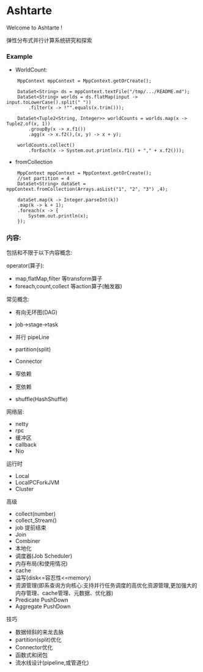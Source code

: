 # Ashtarte

Welcome to Ashtarte !

弹性分布式并行计算系统研究和探索

### Example
* WorldCount:
```
    MppContext mppContext = MppContext.getOrCreate();

    DataSet<String> ds = mppContext.textFile("/tmp/.../README.md");
    DataSet<String> worlds = ds.flatMap(input -> input.toLowerCase().split(" "))
        .filter(x -> !"".equals(x.trim()));

    DataSet<Tuple2<String, Integer>> worldCounts = worlds.map(x -> Tuple2.of(x, 1))
        .groupBy(x -> x.f1())
        .agg(x -> x.f2(),(x, y) -> x + y);

    worldCounts.collect()
        .forEach(x -> System.out.println(x.f1() + "," + x.f2()));
```
* fromCollection
```
    MppContext mppContext = MppContext.getOrCreate();
    //set partition = 4
    DataSet<String> dataSet = mppContext.fromCollection(Arrays.asList("1", "2", "3") ,4);

    dataSet.map(k -> Integer.parseInt(k))
    .map(k -> k + 1);
    .foreach(x -> {
        System.out.println(x);
    });
```

### 内容:
包括和不限于以下内容概念:

operator(算子):
* map,flatMap,filter 等transform算子
* foreach,count,collect 等action算子(触发器)

常见概念:
* 有向无环图(DAG)
* job->stage->task
* 并行 pipeLine
* partition(split)
* Connector

* 窄依赖
* 宽依赖
* shuffle(HashShuffle)

网络层:
* netty
* rpc
* 缓冲区
* callback
* Nio

运行时
* Local
* LocalPCForkJVM
* Cluster

高级
* collect(number)
* collect_Stream()
* job 提前结束
* Join
* Combiner
* 本地化
* 调度器(Job Scheduler)
* 内存布局(和使用情况)
* cache
* 溢写(disk<=容忍性<=memory)
* 资源管理(即系查询方向核心:支持并行任务调度的高优化资源管理,更加强大的内存管理、cache管理、元数据、优化器)
* Predicate PushDown
* Aggregate PushDown

技巧
* 数据倾斜的来龙去脉
* partition(split)优化
* Connector优化
* 函数式和闭包
* 流水线设计(pipeline,或管道化)
